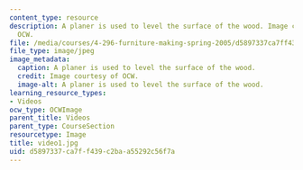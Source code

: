 ```yaml
---
content_type: resource
description: A planer is used to level the surface of the wood. Image courtesy of
  OCW.
file: /media/courses/4-296-furniture-making-spring-2005/d5897337ca7ff439c2baa55292c56f7a_video1.jpg
file_type: image/jpeg
image_metadata:
  caption: A planer is used to level the surface of the wood.
  credit: Image courtesy of OCW.
  image-alt: A planer is used to level the surface of the wood.
learning_resource_types:
- Videos
ocw_type: OCWImage
parent_title: Videos
parent_type: CourseSection
resourcetype: Image
title: video1.jpg
uid: d5897337-ca7f-f439-c2ba-a55292c56f7a
---
```


